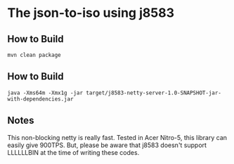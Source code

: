 # The json-to-iso using j8583

## How to Build

```
mvn clean package
```

## How to Build

```
java -Xms64m -Xmx1g -jar target/j8583-netty-server-1.0-SNAPSHOT-jar-with-dependencies.jar
```

## Notes

This non-blocking netty is really fast. Tested in Acer Nitro-5, this library can easily give 900TPS.
But, please be aware that j8583 doesn't support LLLLLLBIN at the time of writing these codes.
